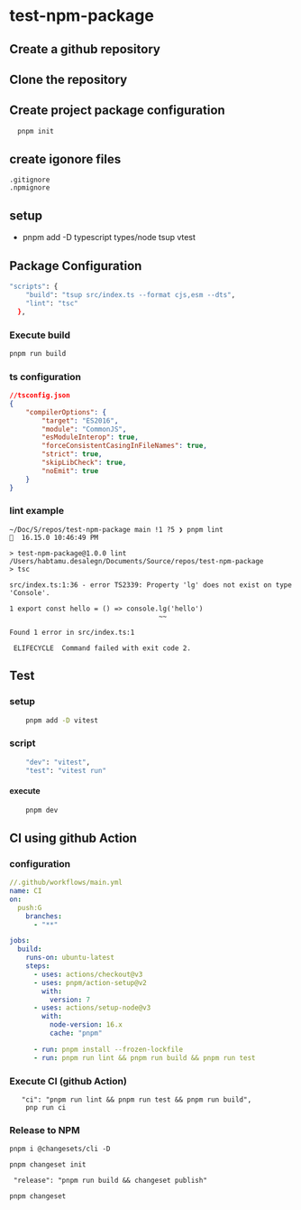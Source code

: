 # test-npm-package

## Create a github repository

## Clone the repository

## Create project package configuration

```bash
  pnpm init
```

## create igonore files

    .gitignore
    .npmignore

## setup

-   pnpm add -D typescript types/node tsup vtest

## Package Configuration

```bash
"scripts": {
    "build": "tsup src/index.ts --format cjs,esm --dts",
    "lint": "tsc"
  },
```

### Execute build

```bash
pnpm run build
```

### ts configuration

```json
//tsconfig.json
{
    "compilerOptions": {
        "target": "ES2016",
        "module": "CommonJS",
        "esModuleInterop": true,
        "forceConsistentCasingInFileNames": true,
        "strict": true,
        "skipLibCheck": true,
        "noEmit": true
    }
}
```

### lint example

```console
~/Doc/S/repos/test-npm-package main !1 ?5 ❯ pnpm lint                                                                      16.15.0 10:46:49 PM

> test-npm-package@1.0.0 lint /Users/habtamu.desalegn/Documents/Source/repos/test-npm-package
> tsc

src/index.ts:1:36 - error TS2339: Property 'lg' does not exist on type 'Console'.

1 export const hello = () => console.lg('hello')
                                     ~~

Found 1 error in src/index.ts:1

 ELIFECYCLE  Command failed with exit code 2.
```

## Test

### setup

```bash
    pnpm add -D vitest
```

### script

```bash
    "dev": "vitest",
    "test": "vitest run"
```

#### execute

```bash
    pnpm dev
```

## CI using github Action

### configuration

```yml
//.github/workflows/main.yml
name: CI
on:
  push:G
    branches:
      - "**"

jobs:
  build:
    runs-on: ubuntu-latest
    steps:
      - uses: actions/checkout@v3
      - uses: pnpm/action-setup@v2
        with:
          version: 7
      - uses: actions/setup-node@v3
        with:
          node-version: 16.x
          cache: "pnpm"

      - run: pnpm install --frozen-lockfile
      - run: pnpm run lint && pnpm run build && pnpm run test
```

### Execute CI (github Action)

```
   "ci": "pnpm run lint && pnpm run test && pnpm run build",
    pnp run ci
```

### Release to NPM

```
pnpm i @changesets/cli -D

pnpm changeset init

 "release": "pnpm run build && changeset publish"

pnpm changeset

```
